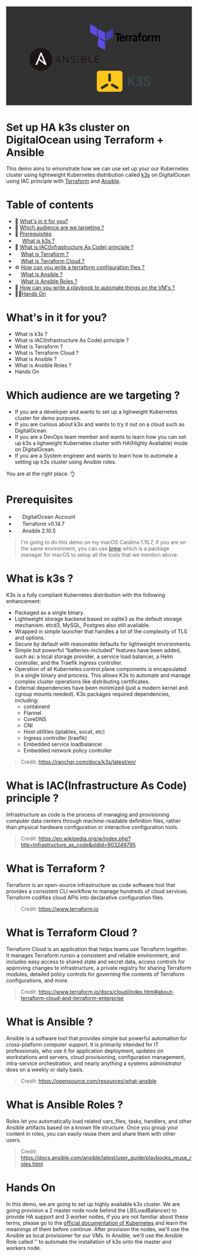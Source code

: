 ![ansible_terraform_k3s](./assets/ansible_terraform_k3s.png)

# Set up HA k3s cluster on DigitalOcean using Terraform + Ansible

This demo aims to emonstrate how we can use set up your our Kubernetes cluster using lightweight Kubernetes distribution called [k3s](https://k3s.io) on DigitalOcean using IAC principle with [Terraform](https://www.terraform.io) and [Ansible](https://www.ansible.com).

# Table of contents
<!-- START doctoc generated TOC please keep comment here to allow auto update -->
<!-- DON'T EDIT THIS SECTION, INSTEAD RE-RUN doctoc TO UPDATE -->
- 🎁 [What's in it for you?](#whats-in-it-for-you)
- 🎯 [Which audience are we targeting ?](#which-audience-are-we-targeting-)
- 🧰 [Prerequisites](#prerequisites)
- <img src="https://cncf-branding.netlify.app/img/projects/k3s/horizontal/color/k3s-horizontal-color.svg" height="16" width="16"/> [What is k3s ?](#what-is-k3s-)
- 🤔 [What is IAC(Infrastructure As Code) principle ?](#what-is-iacinfrastructure-as-code-principle-)
- <img src="https://symbols-electrical.getvecta.com/stencil_97/45_terraform-icon.d8dd637866.svg" height="16" width="16"/>[What is Terraform ?](#what-is-terraform-)
- <img src="https://symbols-electrical.getvecta.com/stencil_97/45_terraform-icon.d8dd637866.svg" height="16" width="16"/>[What is Terraform Cloud ?](#what-is-terraform-cloud-)
- ⚙️ [How can you write a terraform configuration files ?](#how-can-you-write-a-terraform-configuration-files-)
- <img src="https://symbols-electrical.getvecta.com/stencil_73/122_ansible-icon.e1db432c74.svg" height="16" width="16"/>[What is Ansible ?](#what-is-ansible-)
- <img src="https://symbols-electrical.getvecta.com/stencil_73/122_ansible-icon.e1db432c74.svg" height="16" width="16"/>[What is Ansible Roles ?](#what-is-ansible-roles-)
- 🤔 [How can you write a playbook to automate things on the VM's ?](#how-can-you-write-a-playbook-to-automate-things-on-the-vms-)
- 👨‍💻[Hands On](#hands-on)

<!-- END doctoc generated TOC please keep comment here to allow auto update -->

# What's in it for you?
* What is k3s ?
* What is IAC(Infrastructure As Code) principle ?
* What is Terraform ?
* What is Terraform Cloud ?
* What is Ansible ?
* What is Ansible Roles ?
* Hands On

# Which audience are we targeting ?

* If you are a developer and wants to set up a lighweight Kubernetes cluster for demo purposes.
* If you are curious about k3s and wants to try it out on a cloud such as DigitalOcean.
* If you are a DevOps team member and wants to learn how you can set up k3s a lighweight Kubernetes cluster with HA(Highly Available) mode on DigitalOcean.
* If you are a System engineer and wants to learn how to automate a setting up k3s cluster using Ansible roles.

You are at the right place. 👌

# Prerequisites

* <img src="https://cdn.svgporn.com/logos/digital-ocean.svg" height="16" width="16"/> DigitalOcean Account
* <img src="https://symbols-electrical.getvecta.com/stencil_97/45_terraform-icon.d8dd637866.svg" height="16" width="16"/> Terraform v0.14.7
* <img src="https://symbols-electrical.getvecta.com/stencil_73/122_ansible-icon.e1db432c74.svg" height="16" width="16"/> Ansible 2.10.5

> I'm going to do this demo on my macOS Catalina 1.15.7, if you are on the same environment, you can use [brew](https://brew.sh) which is a package manager for macOS to setup all the tools that we mention above.

# What is k3s ?
K3s is a fully compliant Kubernetes distribution with the following enhancement:

* Packaged as a single binary.
* Lightweight storage backend based on sqlite3 as the default storage mechanism. etcd3, MySQL, Postgres also still available.
* Wrapped in simple launcher that handles a lot of the complexity of TLS and options.
* Secure by default with reasonable defaults for lightweight environments.
* Simple but powerful “batteries-included” features have been added, such as: a local storage provider, a service load balancer, a Helm controller, and the Traefik ingress controller.
* Operation of all Kubernetes control plane components is encapsulated in a single binary and process. This allows K3s to automate and manage complex cluster operations like distributing certificates.
* External dependencies have been minimized (just a modern kernel and cgroup mounts needed). K3s packages required dependencies, including:
  * containerd
  * Flannel
  * CoreDNS
  * CNI
  * Host utilities (iptables, socat, etc)
  * Ingress controller (traefik)
  * Embedded service loadbalancer
  * Embedded network policy controller

> Credit: https://rancher.com/docs/k3s/latest/en/
# What is IAC(Infrastructure As Code) principle ?
Infrastructure as code is the process of managing and provisioning computer data centers through machine-readable definition files, rather than physical hardware configuration or interactive configuration tools.

> Credit: https://en.wikipedia.org/w/index.php?title=Infrastructure_as_code&oldid=903249795

# What is Terraform ?
Terraform is an open-source infrastructure as code software tool that provides a consistent CLI workflow to manage hundreds of cloud services. Terraform codifies cloud APIs into declarative configuration files.

> Credit: https://www.terraform.io

# What is Terraform Cloud ?
Terraform Cloud is an application that helps teams use Terraform together. It manages Terraform runsin a consistent and reliable environment, and includes easy access to shared state and secret data, access controls for approving changes to infrastructure, a private registry for sharing Terraform modules, detailed policy controls for governing the contents of Terraform configurations, and more.

> Credit: https://www.terraform.io/docs/cloud/index.html#about-terraform-cloud-and-terraform-enterprise

# What is Ansible ?
Ansible is a software tool that provides simple but powerful automation for cross-platform computer support. It is primarily intended for IT professionals, who use it for application deployment, updates on workstations and servers, cloud provisioning, configuration management, intra-service orchestration, and nearly anything a systems administrator does on a weekly or daily basis.

> Credit: https://opensource.com/resources/what-ansible

# What is Ansible Roles ?
Roles let you automatically load related vars_files, tasks, handlers, and other Ansible artifacts based on a known file structure. Once you group your content in roles, you can easily reuse them and share them with other users.

> Credit: https://docs.ansible.com/ansible/latest/user_guide/playbooks_reuse_roles.html

# Hands On
In this demo, we are going to set up highly available k3s cluster. We are going provision a 2 master node node behind the LB(LoadBalancer) to provide HA support and 3 worker nodes, if you are not familiar about these terms, please go to the [official documentation of Kubernetes](https://kubernetes.io) and learn the meainings of them before continue. After provision the nodes, we'll use the Ansible as local provisioner for our VMs. In Ansible, we'll use the Ansible Role called '' to automate the installation of k3s onto the master and workers node.
